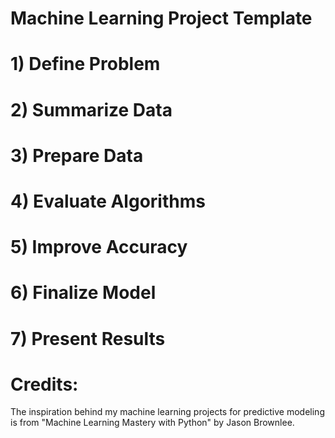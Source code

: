 # Machine Learning Project Template 

# 1) Define Problem

# 2) Summarize Data

# 3) Prepare Data

# 4) Evaluate Algorithms

# 5) Improve Accuracy

# 6) Finalize Model

# 7) Present Results

# Credits:
The inspiration behind my machine learning projects for predictive modeling is from "Machine Learning Mastery with Python" by Jason Brownlee.
